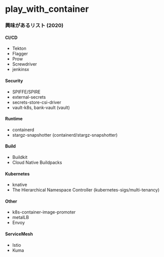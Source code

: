 # play_with_container

### 興味があるリスト (2020)
#### CI/CD
* Tekton
* Flagger
* Prow
* Screwdriver
* jenkinsx
#### Security
* SPIFFE/SPIRE 
* external-secrets
* secrets-store-csi-driver
* vault-k8s, bank-vault (vault)
#### Runtime
* containerd
* stargz-snapshotter (containerd/stargz-snapshotter)
#### Build
* Buildkit
* Cloud Native Buildpacks
#### Kubernetes
* knative
* The Hierarchical Namespace Controller (kubernetes-sigs/multi-tenancy)
#### Other
* k8s-container-image-promoter
* metalLB
* Envoy
#### ServiceMesh
* Istio
* Kuma
